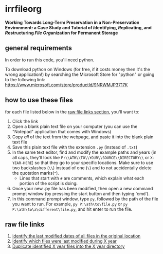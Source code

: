 # irrfileorg
**Working Towards Long-Term Preservation in a Non-Preservation Environment: a Case Study and Tutorial of *I*dentifying, *R*eplicating, and *R*estructuring *File Org*anization for Permanent Storage**
## general requirements
In order to run this code, you'll need python.

To download python on Windows (for free, if it costs money then it's the wrong application!) by searching the Microsoft Store for "python" or going to the following link:
https://www.microsoft.com/store/productId/9NRWMJP3717K

## how to use these files

for each file listed below in the [raw file links section](https://github.com/wn-ie/irrfileorg#raw-file-links), you'll want to:
1. Click the link
2. Open a blank plain text file on your computer (you can use the "Notepad" application that comes with Windows)
3. Copy *all* of the text from the webpage, and paste it into the blank plain text file
4. Save this plain text file with the extension `.py` (instead of `.txt`) 
5. In the same text editor, find and modify the example paths and years (in all caps, they'll look like `P:\\ATH\\TO\\YOUR\\SOURCE\\DIRECTORY\\` or `X-YEAR-HERE`) so that they go to your specific locations. Make sure to use two backslashes (`\\`) instead of one (`\`) and to not accidentally delete the quotation marks(`"`). 
    - Lines that start with `#` are comments, which explain what each portion of the script is doing.
6. Once your new .py file has been modified, then open a new command prompt window (by pressing the start button and then typing 'cmd'). 
7. In this command prompt window, type `py`, followed by the path of the file you want to run. For example, `py P:\ath\to\file.py` or `py P:\ath\to\a\different\file.py`, and hit enter to run the file.

## raw file links
1. [Identify the last modified dates of all files in the original location](https://raw.githubusercontent.com/wn-ie/irrfileorg/main/identify_last_mod_dates.py)
2. [Identify which files were last modified during X year](https://raw.githubusercontent.com/wn-ie/irrfileorg/main/duplicate_xyear_files.py)
3. [Duplicate identified X year files into the X year directory](https://raw.githubusercontent.com/wn-ie/irrfileorg/main/duplicate_xyear_files.py)